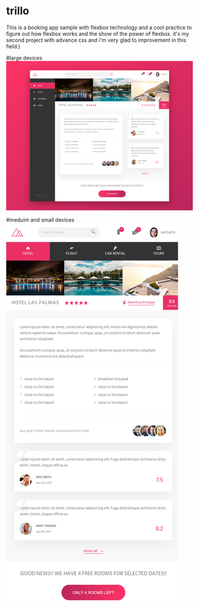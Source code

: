 # trillo
This is a booking app sample with flexbox technology and a cool practice to figure out how flexbox works and the show of the power of flexbox.
it's my second project with advance css and i'm very glad to improvement in this field:) 

#large devices
![final](starter/img/capture.png)

#meduim and small devices 
![final](starter/img/pics.png)


